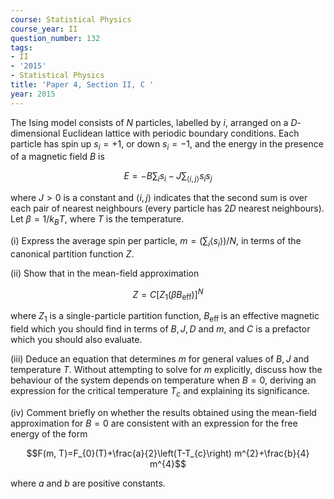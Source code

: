 ```yaml
---
course: Statistical Physics
course_year: II
question_number: 132
tags:
- II
- '2015'
- Statistical Physics
title: 'Paper 4, Section II, C '
year: 2015
---
```




The Ising model consists of $N$ particles, labelled by $i$, arranged on a $D$-dimensional Euclidean lattice with periodic boundary conditions. Each particle has spin up $s_{i}=+1$, or down $s_{i}=-1$, and the energy in the presence of a magnetic field $B$ is

$$E=-B \sum_{i} s_{i}-J \sum_{\langle i, j\rangle} s_{i} s_{j}$$

where $J>0$ is a constant and $\langle i, j\rangle$ indicates that the second sum is over each pair of nearest neighbours (every particle has $2 D$ nearest neighbours). Let $\beta=1 / k_{B} T$, where $T$ is the temperature.

(i) Express the average spin per particle, $m=\left(\sum_{i}\left\langle s_{i}\right\rangle\right) / N$, in terms of the canonical partition function $Z$.

(ii) Show that in the mean-field approximation

$$Z=C\left[Z_{1}\left(\beta B_{\mathrm{eff}}\right)\right]^{N}$$

where $Z_{1}$ is a single-particle partition function, $B_{\text {eff }}$ is an effective magnetic field which you should find in terms of $B, J, D$ and $m$, and $C$ is a prefactor which you should also evaluate.

(iii) Deduce an equation that determines $m$ for general values of $B, J$ and temperature $T$. Without attempting to solve for $m$ explicitly, discuss how the behaviour of the system depends on temperature when $B=0$, deriving an expression for the critical temperature $T_{c}$ and explaining its significance.

(iv) Comment briefly on whether the results obtained using the mean-field approximation for $B=0$ are consistent with an expression for the free energy of the form

$$F(m, T)=F_{0}(T)+\frac{a}{2}\left(T-T_{c}\right) m^{2}+\frac{b}{4} m^{4}$$

where $a$ and $b$ are positive constants.